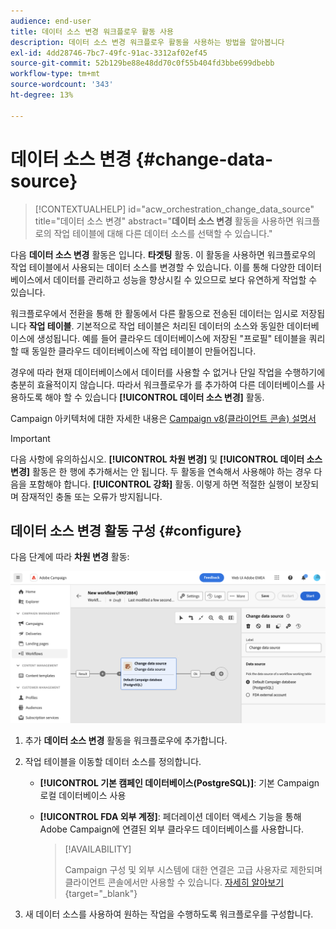 ```yaml
---
audience: end-user
title: 데이터 소스 변경 워크플로우 활동 사용
description: 데이터 소스 변경 워크플로우 활동을 사용하는 방법을 알아봅니다
exl-id: 4dd28746-7bc7-49fc-91ac-3312af02ef45
source-git-commit: 52b129be88e48dd70c0f55b404fd3bbe699dbebb
workflow-type: tm+mt
source-wordcount: '343'
ht-degree: 13%

---
```


# 데이터 소스 변경 {#change-data-source}

>[!CONTEXTUALHELP]
>id="acw_orchestration_change_data_source"
>title="데이터 소스 변경"
>abstract="**데이터 소스 변경** 활동을 사용하면 워크플로의 작업 테이블에 대해 다른 데이터 소스를 선택할 수 있습니다."

다음 **데이터 소스 변경** 활동은 입니다. **타겟팅** 활동. 이 활동을 사용하면 워크플로우의 작업 테이블에서 사용되는 데이터 소스를 변경할 수 있습니다. 이를 통해 다양한 데이터베이스에서 데이터를 관리하고 성능을 향상시킬 수 있으므로 보다 유연하게 작업할 수 있습니다.

워크플로우에서 전환을 통해 한 활동에서 다른 활동으로 전송된 데이터는 임시로 저장됩니다 **작업 테이블**. 기본적으로 작업 테이블은 처리된 데이터의 소스와 동일한 데이터베이스에 생성됩니다. 예를 들어 클라우드 데이터베이스에 저장된 &quot;프로필&quot; 테이블을 쿼리할 때 동일한 클라우드 데이터베이스에 작업 테이블이 만들어집니다.

경우에 따라 현재 데이터베이스에서 데이터를 사용할 수 없거나 단일 작업을 수행하기에 충분히 효율적이지 않습니다. 따라서 워크플로우가 를 추가하여 다른 데이터베이스를 사용하도록 해야 할 수 있습니다 **[!UICONTROL 데이터 소스 변경]** 활동.

Campaign 아키텍처에 대한 자세한 내용은 [Campaign v8(클라이언트 콘솔) 설명서](https://experienceleague.adobe.com/docs/campaign/campaign-v8/config/architecture/architecture.html)

>[!IMPORTANT]
>
>다음 사항에 유의하십시오. **[!UICONTROL 차원 변경]** 및 **[!UICONTROL 데이터 소스 변경]** 활동은 한 행에 추가해서는 안 됩니다. 두 활동을 연속해서 사용해야 하는 경우 다음을 포함해야 합니다. **[!UICONTROL 강화]** 활동. 이렇게 하면 적절한 실행이 보장되며 잠재적인 충돌 또는 오류가 방지됩니다.

<!--

Let's say you want to send to your  VIP customers a unique offer code that they can redeem on your online store. To do this, you need to:

1. Query VIP customers on the "Profiles" table located on the Cloud database,
1. Retrieve an offer code for each targeted profile through API calls,
1. Update each profile with the assigned offer code,
1. Send an email to the profiles with their offer code.

In this situation, it is recommended to execute the offer code assignment operation on the local database, which is better suited for unitary operations. To do this, you need to add a **[!UICONTROL Change data source]** activity before the operation in order to execute it on the Campaign local database.

Before executing the operation, the working table is copied to the local database so that the operation can run there. Once done, the system detects that the profiles that we want to update are on another location. The data is therefore automatically copied back to the Cloud database where the "Profiles" table is located.
-->

## 데이터 소스 변경 활동 구성 {#configure}

다음 단계에 따라 **차원 변경** 활동:

![](../assets/workflow-change-data-source-add.png)

1. 추가 **데이터 소스 변경** 활동을 워크플로우에 추가합니다.

1. 작업 테이블을 이동할 데이터 소스를 정의합니다.

   * **[!UICONTROL 기본 캠페인 데이터베이스(PostgreSQL)]**: 기본 Campaign 로컬 데이터베이스 사용
   * **[!UICONTROL FDA 외부 계정]**: 페더레이션 데이터 액세스 기능을 통해 Adobe Campaign에 연결된 외부 클라우드 데이터베이스를 사용합니다.

     >[!AVAILABILITY]
     >
     >Campaign 구성 및 외부 시스템에 대한 연결은 고급 사용자로 제한되며 클라이언트 콘솔에서만 사용할 수 있습니다. [자세히 알아보기](https://experienceleague.adobe.com/docs/campaign/campaign-v8/connect/fda.html?lang=ko){target="_blank"}

1. 새 데이터 소스를 사용하여 원하는 작업을 수행하도록 워크플로우를 구성합니다.

<!--
## Example {#example}

The workflow belows illustrates the use case detailed earlier, i.e. sending VIP customers offer codes that they can redeem on our online store.

-->
